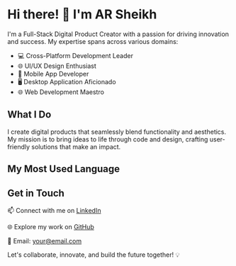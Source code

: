 # Hi there! 👋 I'm AR Sheikh

I'm a Full-Stack Digital Product Creator with a passion for driving innovation and success. My expertise spans across various domains:

- 💻 Cross-Platform Development Leader
- 🌐 UI/UX Design Enthusiast
- 📱 Mobile App Developer
- 🖥️ Desktop Application Aficionado
- 🌐 Web Development Maestro

## What I Do

I create digital products that seamlessly blend functionality and aesthetics. My mission is to bring ideas to life through code and design, crafting user-friendly solutions that make an impact.
## My Most Used Language

## Get in Touch

📫 Connect with me on [LinkedIn](https://www.linkedin.com/in/arxsheikh)

🌐 Explore my work on [GitHub](https://github.com/arxsheikh)

📧 Email: [your@email.com](mailto:suport.arx@email.com)

Let's collaborate, innovate, and build the future together! 💡
